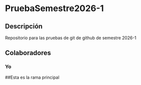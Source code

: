 # PruebaSemestre2026-1
## Descripción
Repositorio para las pruebas de git de github de semestre 2026-1
## Colaboradores 
### Yo
##Esta es la rama principal
